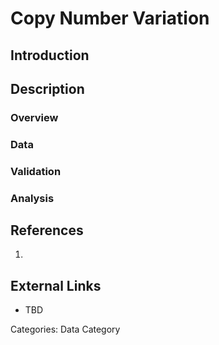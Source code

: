 # Copy Number Variation #
## Introduction ##
## Description ##
### Overview ###
### Data ###
### Validation ###
### Analysis ###
## References ##
1.

## External Links ##
* TBD

Categories: Data Category
